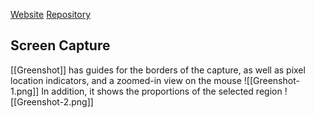 [Website](https://getgreenshot.org/) [Repository](https://github.com/greenshot/greenshot)

## Screen Capture

[[Greenshot]] has guides for the borders of the capture, as well as pixel location indicators, and a zoomed-in view on the mouse
![[Greenshot-1.png]]
In addition, it shows the proportions of the selected region
![[Greenshot-2.png]]